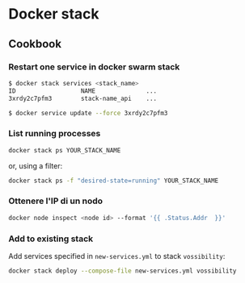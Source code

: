 
# Docker stack

## Cookbook

### Restart one service in docker swarm stack

```bash
$ docker stack services <stack_name>
ID                  NAME              ...
3xrdy2c7pfm3        stack-name_api    ...
```

```bash
$ docker service update --force 3xrdy2c7pfm3
```

### List running processes

```bash
docker stack ps YOUR_STACK_NAME
```

or, using a filter:

```bash
docker stack ps -f "desired-state=running" YOUR_STACK_NAME
```

### Ottenere l'IP di un nodo

```bash
docker node inspect <node id> --format '{{ .Status.Addr  }}'
```


### Add to existing stack

Add services specified in `new-services.yml` to stack `vossibility`:

```bash
docker stack deploy --compose-file new-services.yml vossibility
```


